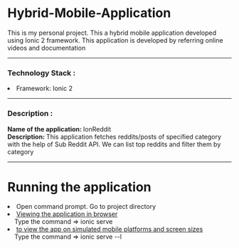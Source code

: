# Hybrid-Mobile-Application
This is my personal project. This a hybrid mobile application developed using Ionic 2 framework. This application is developed by referring online videos and documentation

<hr>
<h3>Technology Stack :</h3>
<li>Framework: Ionic 2</li>

<hr>
<h3>Description :</h3>
<p> <b>Name of the application: </b>IonReddit <br> 
<b> Description: </b> This application fetches reddits/posts of specified category with the help of Sub Reddit API. We can list top reddits and filter them by category </p>

<hr>
<h1>Running the application</h1>
<li>Open command prompt. Go to project directory </li>
<li><u>Viewing the application in browser</u></br>&nbsp;&nbsp;&nbsp;&nbsp;Type the command => ionic serve
<li><u>to view the app on simulated mobile platforms and screen sizes</u></br>&nbsp;&nbsp;&nbsp;&nbsp;Type the command => ionic serve --l</li>

